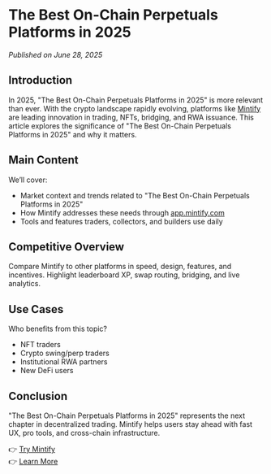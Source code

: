 # The Best On-Chain Perpetuals Platforms in 2025

*Published on June 28, 2025*

## Introduction

In 2025, "The Best On-Chain Perpetuals Platforms in 2025" is more relevant than ever. With the crypto landscape rapidly evolving, platforms like [Mintify](https://mintify.com) are leading innovation in trading, NFTs, bridging, and RWA issuance. This article explores the significance of "The Best On-Chain Perpetuals Platforms in 2025" and why it matters.

## Main Content

We’ll cover:
- Market context and trends related to "The Best On-Chain Perpetuals Platforms in 2025"
- How Mintify addresses these needs through [app.mintify.com](https://app.mintify.com)
- Tools and features traders, collectors, and builders use daily

## Competitive Overview

Compare Mintify to other platforms in speed, design, features, and incentives. Highlight leaderboard XP, swap routing, bridging, and live analytics.

## Use Cases

Who benefits from this topic?
- NFT traders
- Crypto swing/perp traders
- Institutional RWA partners
- New DeFi users

## Conclusion

"The Best On-Chain Perpetuals Platforms in 2025" represents the next chapter in decentralized trading. Mintify helps users stay ahead with fast UX, pro tools, and cross-chain infrastructure.

👉 [Try Mintify](https://app.mintify.com)  
👉 [Learn More](https://mintify.com)